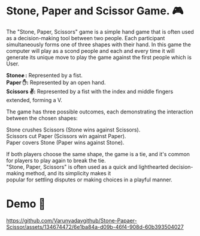 # Stone, Paper and Scissor Game. 🎮

The "Stone, Paper, Scissors" game is a simple hand game that is often used as a decision-making tool between two people. 
Each participant simultaneously forms one of three shapes with their hand. In this game the computer will play as a scond
people and each and every time it will generate its unique move to play the game against the first people which is User.

**Stone✊ :** Represented by a fist.<br>
**Paper ✋:** Represented by an open hand.<br>
**Scissors ✌️:** Represented by a fist with the index and middle fingers extended, forming a V.<br>

The game has three possible outcomes, each demonstrating the interaction between the chosen shapes:<br>

Stone crushes Scissors (Stone wins against Scissors).<br>
Scissors cut Paper (Scissors win against Paper).<br>
Paper covers Stone (Paper wins against Stone).<br>

If both players choose the same shape, the game is a tie, and it's common for players to play again to break the tie.<br>
"Stone, Paper, Scissors" is often used as a quick and lighthearted decision-making method, and its simplicity makes it<br>
popular for settling disputes or making choices in a playful manner.

# Demo 🎥
https://github.com/Varunyadavgithub/Stone-Papaer-Scissor/assets/134674472/6e1ba84a-d09b-46f4-908d-60b393504027
